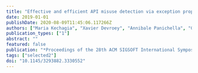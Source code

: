 ```yaml
---
title: "Effective and efficient API misuse detection via exception propagation and search-based testing"
date: 2019-01-01
publishDate: 2020-08-09T11:45:06.117266Z
authors: ["Maria Kechagia", "Xavier Devroey", "Annibale Panichella", "Georgios Gousios", "Arie van Deursen"]
publication_types: ["1"]
abstract: ""
featured: false
publication: "*Proceedings of the 28th ACM SIGSOFT International Symposium on Software Testing and Analysis (ISSTA 2019)*"
tags: ["selected2"]
doi: "10.1145/3293882.3330552"
---
```


